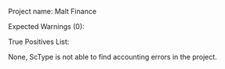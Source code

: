 Project name: Malt Finance

Expected Warnings (0):

True Positives List:

None, ScType is not able to find accounting errors in the project.

